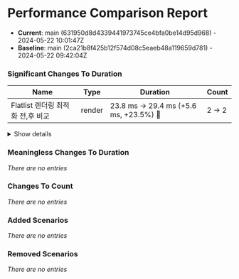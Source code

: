# Performance Comparison Report

 - **Current**: main (631950d8d4339441973745ce4bfa0be14d95d968) - 2024-05-22 10:01:47Z
 - **Baseline**: main (2ca21b8f425b12f574d08c5eaeb48a119659d781) - 2024-05-22 09:42:04Z

### Significant Changes To Duration

| Name                    | Type   | Duration                               | Count  |
| ----------------------- | ------ | -------------------------------------- | ------ |
| Flatlist 렌더링 최적화 전,후 비교 | render | 23.8 ms → 29.4 ms (+5.6 ms, +23.5%) 🔴 | 2 → 2  |
<details>
<summary>Show details</summary>

| Name                    | Type   | Duration                                                                                                                                                                                                                                | Count                                                                                                                                                                             |
| ----------------------- | ------ | --------------------------------------------------------------------------------------------------------------------------------------------------------------------------------------------------------------------------------------- | --------------------------------------------------------------------------------------------------------------------------------------------------------------------------------- |
| Flatlist 렌더링 최적화 전,후 비교 | render | **Baseline**<br/>Mean: 23.8 ms<br/>Stdev: 9.0 ms (37.7%)<br/>Runs: 16 21 20 23 16 19 17 43 35 28<br/><br/>**Current**<br/>Mean: 29.4 ms<br/>Stdev: 7.4 ms (25.3%)<br/>Runs: 27 23 26 31 39 30 24 24 29 21 31 29 25 23 33 27 26 32 33 55 | **Baseline**<br/>Mean: 2<br/>Stdev: 0 (0.0%)<br/>Runs: 2 2 2 2 2 2 2 2 2 2<br/><br/>**Current**<br/>Mean: 2<br/>Stdev: 0 (0.0%)<br/>Runs: 2 2 2 2 2 2 2 2 2 2 2 2 2 2 2 2 2 2 2 2 |
</details>



### Meaningless Changes To Duration

*There are no entries*


### Changes To Count

*There are no entries*


### Added Scenarios

*There are no entries*


### Removed Scenarios

*There are no entries*

